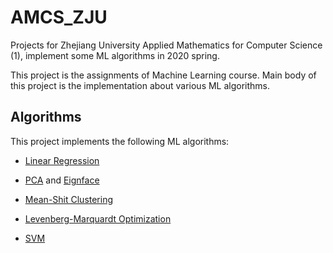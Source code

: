 # AMCS_ZJU

Projects for Zhejiang University Applied Mathematics for Computer Science (1), implement some ML algorithms in 2020 spring.

This project is the assignments of Machine Learning course. Main body of this project is the implementation about various ML algorithms.

## Algorithms

This project implements the following ML algorithms:

- [Linear Regression](./HW1/curveFitting.ipynb)

- [PCA](./HW2/pca.ipynb) and [Eignface](HW2/Eigenface.ipynb)

- [Mean-Shit Clustering](./HW3/Mean-Shift.ipynb)

- [Levenberg-Marquardt Optimization](./HW4/LMA.ipynb)

- [SVM](./HW5/SVM.ipynb)